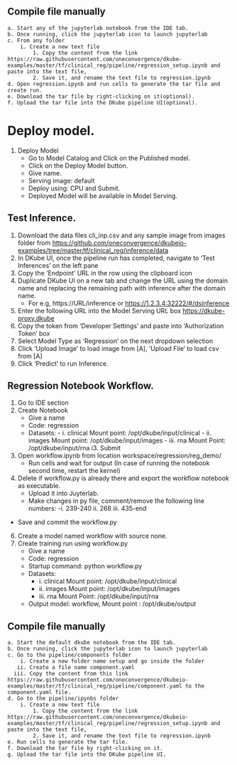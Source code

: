 ## Compile file manually

```
a. Start any of the jupyterlab notebook from the IDE tab.
b. Once running, click the jupyterlab icon to launch jupyterlab
c. From any folder
    i. Create a new text file
        1. Copy the content from the link https://raw.githubusercontent.com/oneconvergence/dkube-examples/master/tf/clinical_reg/pipeline/regression_setup.ipynb and paste into the text file,
        2. Save it, and rename the text file to regression.ipynb
d. Open regression.ipynb and run cells to generate the tar file and create run.
e. Download the tar file by right-clicking on it(optional).
f. Upload the tar file into the DKube pipeline UI(optional).

```



# Deploy model.
1. Deploy Model 
   -  Go to Model Catalog and Click on the Published model.
   -  Click on the Deploy Model button. 
   -  Give name. 
   -  Serving image: default 
   -  Deploy using: CPU and Submit. 
   -  Deployed Model will be available in Model Serving.

## Test Inference.

1. Download the data files cli_inp.csv and any sample image from images folder from https://github.com/oneconvergence/dkubeio-examples/tree/master/tf/clinical_reg/inference/data
2. In DKube UI, once the pipeline run has completed, navigate to ‘Test Inferences’ on the left pane
3. Copy the ‘Endpoint’ URL in the row using the clipboard icon
4. Duplicate DKube UI on a new tab and change the URL using the domain name and replacing the remaining path with inference after the domain name. 
   - For e.g, https://URL/inference or  https://1.2.3.4:32222/#/dsinference
5. Enter the following URL into the Model Serving URL box https://dkube-proxy.dkube
6. Copy the token from ‘Developer Settings’ and paste into ‘Authorization Token’ box
7. Select Model Type as ‘Regression’ on the next dropdown selection
8. Click ‘Upload Image’ to load image from [A], ‘Upload File’ to load csv from [A]
9. Click ‘Predict’ to run Inference.

## Regression Notebook Workflow.

1. Go to IDE section
2. Create Notebook 
   - Give a name 
   - Code: regression
   - Datasets: 
         - i.   clinical Mount point: /opt/dkube/input/clinical 
         - ii.  images Mount point: /opt/dkube/input/images 
         - iii. rna Mount Point: /opt/dkube/input/rna
i3. Submit
4. Open workflow.ipynb from location workspace/regression/reg_demo/ 
   - Run cells and wait for output (In case of running the notebook second time, restart the kernel)
5. Delete if workflow.py is already there and export the workflow notebook as executable. 
   - Upload it into Juyterlab. 
   - Make changes in py file, comment/remove the following line numbers: 
        -i. 239-240
        ii. 268 
        iii. 435-end 
  -  Save and commit the workflow.py
6. Create a model named workflow with source none.
7. Create training run using workflow.py 
   - Give a name 
   - Code: regression 
   - Startup command: python workflow.py 
   - Datasets: 
        - i.   clinical Mount point: /opt/dkube/input/clinical 
        - ii.  images Mount point: /opt/dkube/input/images 
        - iii. rna Mount Point: /opt/dkube/input/rna 
   - Output model: workflow, Mount point : /opt/dkube/output

## Compile file manually

```
a. Start the default dkube notebook from the IDE tab.
b. Once running, click the jupyterlab icon to launch jupyterlab
c. Go to the pipeline/components folder
    i. Create a new folder name setup and go inside the folder
   ii. Create a file name component.yaml
  iii. Copy the content from this link https://raw.githubusercontent.com/oneconvergence/dkubeio-examples/master/tf/clinical_reg/pipeline/component.yaml to the component.yaml file.
d. Go to the pipeline/ipynbs folder
    i. Create a new text file
        1. Copy the content from the link https://raw.githubusercontent.com/oneconvergence/dkubeio-examples/master/tf/clinical_reg/pipeline/regression_setup.ipynb and paste into the text file,
        2. Save it, and rename the text file to regression.ipynb
e. Run cells to generate the tar file.
f. Download the tar file by right-clicking on it.
g. Upload the tar file into the DKube pipeline UI.

```
